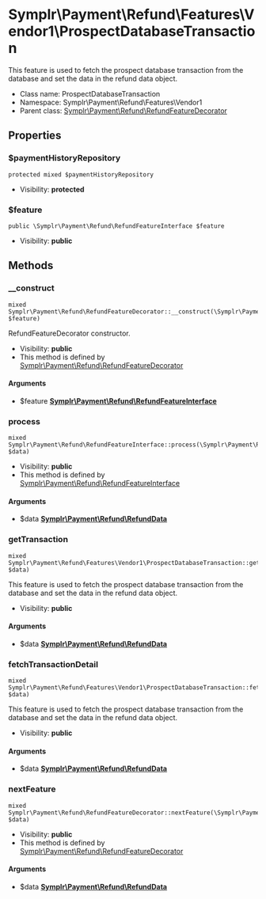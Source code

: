 Symplr\Payment\Refund\Features\Vendor1\ProspectDatabaseTransaction
===============

This feature is used to fetch the prospect database transaction from the database and set the data in the refund data object.




* Class name: ProspectDatabaseTransaction
* Namespace: Symplr\Payment\Refund\Features\Vendor1
* Parent class: [Symplr\Payment\Refund\RefundFeatureDecorator](Symplr-Payment-Refund-RefundFeatureDecorator.md)





Properties
----------


### $paymentHistoryRepository

    protected mixed $paymentHistoryRepository





* Visibility: **protected**


### $feature

    public \Symplr\Payment\Refund\RefundFeatureInterface $feature





* Visibility: **public**


Methods
-------


### __construct

    mixed Symplr\Payment\Refund\RefundFeatureDecorator::__construct(\Symplr\Payment\Refund\RefundFeatureInterface $feature)

RefundFeatureDecorator constructor.



* Visibility: **public**
* This method is defined by [Symplr\Payment\Refund\RefundFeatureDecorator](Symplr-Payment-Refund-RefundFeatureDecorator.md)


#### Arguments
* $feature **[Symplr\Payment\Refund\RefundFeatureInterface](Symplr-Payment-Refund-RefundFeatureInterface.md)**



### process

    mixed Symplr\Payment\Refund\RefundFeatureInterface::process(\Symplr\Payment\Refund\RefundData $data)





* Visibility: **public**
* This method is defined by [Symplr\Payment\Refund\RefundFeatureInterface](Symplr-Payment-Refund-RefundFeatureInterface.md)


#### Arguments
* $data **[Symplr\Payment\Refund\RefundData](Symplr-Payment-Refund-RefundData.md)**



### getTransaction

    mixed Symplr\Payment\Refund\Features\Vendor1\ProspectDatabaseTransaction::getTransaction(\Symplr\Payment\Refund\RefundData $data)

This feature is used to fetch the prospect database transaction from the database and set the data in the refund data object.



* Visibility: **public**


#### Arguments
* $data **[Symplr\Payment\Refund\RefundData](Symplr-Payment-Refund-RefundData.md)**



### fetchTransactionDetail

    mixed Symplr\Payment\Refund\Features\Vendor1\ProspectDatabaseTransaction::fetchTransactionDetail(\Symplr\Payment\Refund\RefundData $data)

This feature is used to fetch the prospect database transaction from the database and set the data in the refund data object.



* Visibility: **public**


#### Arguments
* $data **[Symplr\Payment\Refund\RefundData](Symplr-Payment-Refund-RefundData.md)**



### nextFeature

    mixed Symplr\Payment\Refund\RefundFeatureDecorator::nextFeature(\Symplr\Payment\Refund\RefundData $data)





* Visibility: **public**
* This method is defined by [Symplr\Payment\Refund\RefundFeatureDecorator](Symplr-Payment-Refund-RefundFeatureDecorator.md)


#### Arguments
* $data **[Symplr\Payment\Refund\RefundData](Symplr-Payment-Refund-RefundData.md)**


